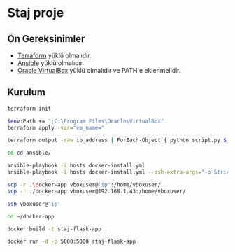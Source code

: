 # Staj proje

## Ön Gereksinimler

- [Terraform](https://www.terraform.io/downloads.html) yüklü olmalıdır.
- [Ansible](https://docs.ansible.com/ansible/latest/installation_guide/intro_installation.html) yüklü olmalıdır.
- [Oracle VirtualBox](https://www.virtualbox.org/) yüklü olmalıdır ve PATH'e eklenmelidir.

## Kurulum

   ```bash
   terraform init
   
   $env:Path += ";C:\Program Files\Oracle\VirtualBox"
   terraform apply -var="vm_name="

   terraform output -raw ip_address | ForEach-Object { python script.py $_ }

   cd cd ansible/
   
   ansible-playbook -i hosts docker-install.yml
   ansible-playbook -i hosts docker-install.yml --ssh-extra-args="-o StrictHostKeyChecking=no"

   scp -r .\docker-app vboxuser@'ip':/home/vboxuser/
   scp -r ./docker-app vboxuser@192.168.1.43:/home/vboxuser/

   ssh vboxuser@'ip'

   cd ~/docker-app

   docker build -t staj-flask-app .

   docker run -d -p 5000:5000 staj-flask-app
